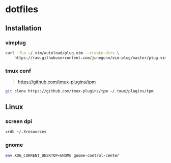 # dotfiles
## Installation

### vimplug
```sh
curl -fLo ~/.vim/autoload/plug.vim --create-dirs \
    https://raw.githubusercontent.com/junegunn/vim-plug/master/plug.vim
```
### tmux conf
> https://github.com/tmux-plugins/tpm
```sh
git clone https://github.com/tmux-plugins/tpm ~/.tmux/plugins/tpm
```

## Linux
### screen dpi
```sh
xrdb ~/.Xresources
```

### gnome
```sh
env XDG_CURRENT_DESKTOP=GNOME gnome-control-center
```
